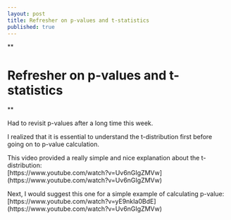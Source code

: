 ```yaml
---
layout: post
title: Refresher on p-values and t-statistics
published: true
---
```


**

# Refresher on p-values and t-statistics

**

<p>Had to revisit p-values after a long time this week. </p>
<p>I realized that it is essential to understand the t-distribution first before going on to p-value calculation. </p>
<p>This video provided a really simple and nice explanation about the t-distribution:<br>
[https://www.youtube.com/watch?v=Uv6nGIgZMVw](https://www.youtube.com/watch?v=Uv6nGIgZMVw)</p>
<p>Next, I would suggest this one for a simple example of calculating p-value:<br>
[https://www.youtube.com/watch?v=yE9nkIa0BdE](https://www.youtube.com/watch?v=Uv6nGIgZMVw)</p>
